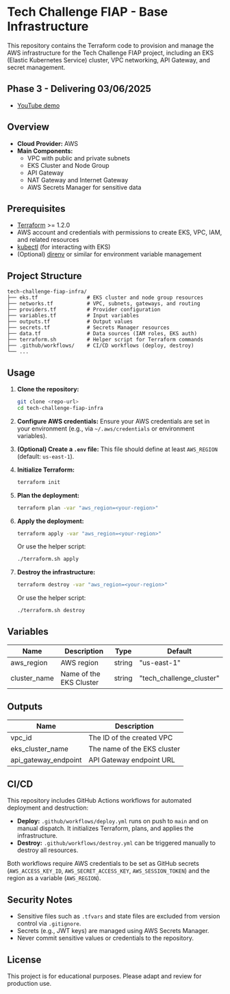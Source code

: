 # Tech Challenge FIAP - Base Infrastructure

This repository contains the Terraform code to provision and manage the AWS infrastructure for the Tech Challenge FIAP project, including an EKS (Elastic Kubernetes Service) cluster, VPC networking, API Gateway, and secret management.

## Phase 3 - Delivering 03/06/2025

- [YouTube demo](https://www.youtube.com/watch?v=BylRL1trhcA)

## Overview

- **Cloud Provider:** AWS
- **Main Components:**
  - VPC with public and private subnets
  - EKS Cluster and Node Group
  - API Gateway
  - NAT Gateway and Internet Gateway
  - AWS Secrets Manager for sensitive data

## Prerequisites

- [Terraform](https://www.terraform.io/downloads.html) >= 1.2.0
- AWS account and credentials with permissions to create EKS, VPC, IAM, and related resources
- [kubectl](https://kubernetes.io/docs/tasks/tools/) (for interacting with EKS)
- (Optional) [direnv](https://direnv.net/) or similar for environment variable management

## Project Structure

```
tech-challenge-fiap-infra/
├── eks.tf                # EKS cluster and node group resources
├── networks.tf           # VPC, subnets, gateways, and routing
├── providers.tf          # Provider configuration
├── variables.tf          # Input variables
├── outputs.tf            # Output values
├── secrets.tf            # Secrets Manager resources
├── data.tf               # Data sources (IAM roles, EKS auth)
├── terraform.sh          # Helper script for Terraform commands
├── .github/workflows/    # CI/CD workflows (deploy, destroy)
└── ...
```

## Usage

1. **Clone the repository:**

   ```sh
   git clone <repo-url>
   cd tech-challenge-fiap-infra
   ```

2. **Configure AWS credentials:**
   Ensure your AWS credentials are set in your environment (e.g., via `~/.aws/credentials` or environment variables).

3. **(Optional) Create a `.env` file:**
   This file should define at least `AWS_REGION` (default: `us-east-1`).

4. **Initialize Terraform:**

   ```sh
   terraform init
   ```

5. **Plan the deployment:**

   ```sh
   terraform plan -var "aws_region=<your-region>"
   ```

6. **Apply the deployment:**

   ```sh
   terraform apply -var "aws_region=<your-region>"
   ```

   Or use the helper script:

   ```sh
   ./terraform.sh apply
   ```

7. **Destroy the infrastructure:**
   ```sh
   terraform destroy -var "aws_region=<your-region>"
   ```
   Or use the helper script:
   ```sh
   ./terraform.sh destroy
   ```

## Variables

| Name         | Description             | Type   | Default                  |
| ------------ | ----------------------- | ------ | ------------------------ |
| aws_region   | AWS region              | string | "us-east-1"              |
| cluster_name | Name of the EKS Cluster | string | "tech_challenge_cluster" |

## Outputs

| Name                 | Description                 |
| -------------------- | --------------------------- |
| vpc_id               | The ID of the created VPC   |
| eks_cluster_name     | The name of the EKS cluster |
| api_gateway_endpoint | API Gateway endpoint URL    |

## CI/CD

This repository includes GitHub Actions workflows for automated deployment and destruction:

- **Deploy:** `.github/workflows/deploy.yml` runs on push to `main` and on manual dispatch. It initializes Terraform, plans, and applies the infrastructure.
- **Destroy:** `.github/workflows/destroy.yml` can be triggered manually to destroy all resources.

Both workflows require AWS credentials to be set as GitHub secrets (`AWS_ACCESS_KEY_ID`, `AWS_SECRET_ACCESS_KEY`, `AWS_SESSION_TOKEN`) and the region as a variable (`AWS_REGION`).

## Security Notes

- Sensitive files such as `.tfvars` and state files are excluded from version control via `.gitignore`.
- Secrets (e.g., JWT keys) are managed using AWS Secrets Manager.
- Never commit sensitive values or credentials to the repository.

## License

This project is for educational purposes. Please adapt and review for production use.
